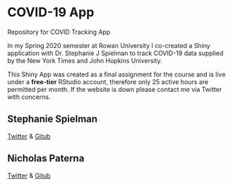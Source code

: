 # COVID-19 App
Repository for COVID Tracking App

In my Spring 2020 semester at Rowan University I co-created a Shiny application with Dr. Stephanie J Spielman to track COVID-19 data supplied by the New York Times and John Hopkins University.

This Shiny App was created as a final assignment for the course and is live under a **free-tier** RStudio account, therefore only 25 active hours are permitted per month. If the website is down please contact me via Twitter with concerns.

Stephanie Spielman
--------------------
[Twitter](https://twitter.com/stephspiel) & [Gitub](https://github.com/sjspielman)

Nicholas Paterna
--------------------
[Twitter](https://twitter.com/NicholasPaterna) & [Gitub](https://github.com/npaterna)
